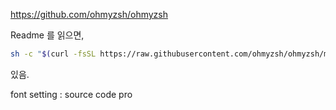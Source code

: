 https://github.com/ohmyzsh/ohmyzsh

Readme 를 읽으면, 
```zsh
sh -c "$(curl -fsSL https://raw.githubusercontent.com/ohmyzsh/ohmyzsh/master/tools/install.sh)"
```
있음.

font setting : source code pro 
